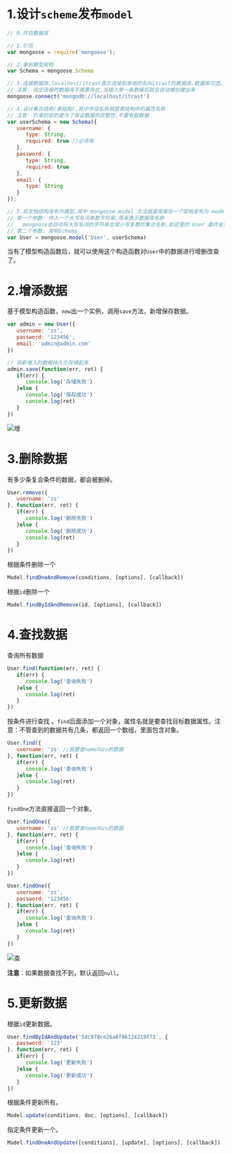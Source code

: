# 1.设计`scheme`发布`model`

```js
// 0.开启数据库

// 1.引包
var mongoose = require('mongoose');

// 2.拿到模型架构
var Schema = mongoose.Schema

// 3.连接数据库,localhost/itcast表示连接到本地的名叫itcast的数据库,数据库可选。
// 注意: 指定连接的数据库不需要存在,当插入第一条数据后就会自动被创建出来
mongoose.connect('mongodb://localhost/itcast')

// 4.设计集合结构(表结构),其中字段名称就是表结构中的属性名称
// 注意: 约束的目的是为了保证数据的完整性,不要有脏数据
var userSchema = new Schema({
   username: {
      type: String,
      required: true //必须有
   },
   password: {
      type: String,
      required: true
   },
   email: {
      type: String
   }
});

// 5.将文档结构发布为模型,其中 mongoose.model 方法就是用来将一个架构发布为 model 的
// 第一个参数: 传入一个大写名词单数字符串,用来表示数据库名称
//   mongoose会自动将大写名词的字符串生成小写复数的集合名称,如这里的 User 最终会变成 users 集合名称
// 第二个参数: 架构Schema
var User = mongoose.model('User', userSchema)
```

当有了模型构造函数后，就可以使用这个构造函数对`User`中的数据进行增删改查了。

# 2.增添数据

基于模型构造函数，`new`出一个实例，调用`save`方法，新增保存数据。

```js
var admin = new User({
   username: 'zs',
   password: '123456',
   email: 'admin@admin.com'
})

// 将新增入的数据持久化存储起来
admin.save(function(err, ret) {
   if(err) {
      console.log('存储失败')
   }else {
      console.log('保存成功')
      console.log(ret)
   }
})
```

![增](D:\notes\MongoDB\img\增.PNG)

# 3.删除数据

有多少条复合条件的数据，都会被删掉。

```js
User.remove({
   username: 'zs'
}, function(err, ret) {
   if(err) {
      console.log('删除失败')
   }else {
      console.log('删除成功')
      console.log(ret)
   }
})
```

根据条件删除一个

```js
Model.findOneAndRemove(conditions, [options], [callback])
```

根据`id`删除一个

```js
Model.findByIdAndRemove(id, [options], [callback])
```

# 4.查找数据

查询所有数据

```js
User.find(function(err, ret) {
   if(err) {
      console.log('查询失败')
   }else {
      console.log(ret)
   }
})
```

按条件进行查找 。`find`后面添加一个对象，属性名就是要查找目标数据属性。注意：不管查到的数据共有几条，都返回一个数组，里面包含对象。

```js
User.find({
   username: 'zs' //我要查name叫zs的数据
}, function(err, ret) {
   if(err) {
      console.log('查询失败')
   }else {
      console.log(ret)
   }
})
```

`findOne`方法直接返回一个对象。

```js
User.findOne({
   username: 'zs' //我要查name叫zs的数据
}, function(err, ret) {
   if(err) {
      console.log('查询失败')
   }else {
      console.log(ret)
   }
})
```

```js
User.findOne({
   username: 'zs', 
   password: '123456'
}, function(err, ret) {
   if(err) {
      console.log('查询失败')
   }else {
      console.log(ret)
   }
})
```

![查](D:\notes\MongoDB\img\查.PNG)

**注意**：如果数据查找不到，默认返回`null`。

# 5.更新数据

根据`id`更新数据。

```js
User.findByIdAndUpdate('5dc978ce26a8f86124319f73', {
   password: '123'
}, function(err, ret) {
   if(err) {
      console.log('更新失败')
   }else {
      console.log('更新成功')
   }
})
```

根据条件更新所有。

```js
Model.update(conditions, doc, [options], [callback])
```

指定条件更新一个。

```js
Model.findOneAndUpdate([conditions], [update], [options], [callback])
```

